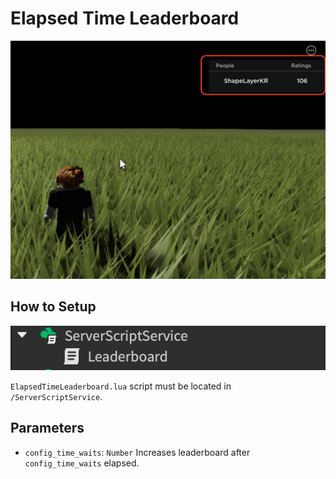 # Elapsed Time Leaderboard

![](./.github/demo.png)

## How to Setup

![](./.github/location.png)  

`ElapsedTimeLeaderboard.lua` script must be located in `/ServerScriptService`.  

## Parameters
* `config_time_waits`: `Number` Increases leaderboard after `config_time_waits` elapsed.
